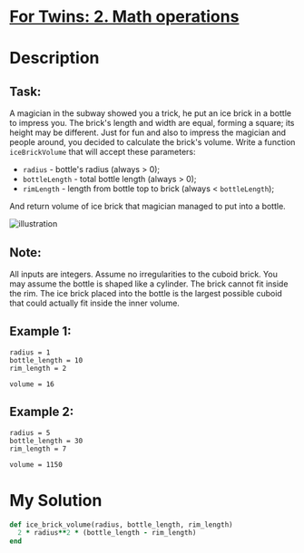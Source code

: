 # [For Twins: 2. Math operations](https://www.codewars.com/kata/59c287b16bddd291c700009a)

# Description
## Task:
A magician in the subway showed you a trick, he put an ice brick in a bottle to impress you. The brick's length and 
width are equal, forming a square; its height may be different. Just for fun and also to impress the magician and people
around, you decided to calculate the brick's volume. Write a function `iceBrickVolume` that will accept these 
parameters:

* `radius` - bottle's radius (always > 0);
* `bottleLength` - total bottle length (always > 0);
* `rimLength` - length from bottle top to brick (always < `bottleLength`);

And return volume of ice brick that magician managed to put into a bottle.

![illustration](https://i.imgur.com/vU2zzm4.png)

## Note:
All inputs are integers. Assume no irregularities to the cuboid brick. You may assume the bottle is shaped like a 
cylinder. The brick cannot fit inside the rim. The ice brick placed into the bottle is the largest possible cuboid that 
could actually fit inside the inner volume.

## Example 1:

```
radius = 1
bottle_length = 10
rim_length = 2

volume = 16
```

## Example 2:
```
radius = 5
bottle_length = 30
rim_length = 7

volume = 1150
```

# My Solution
```ruby
def ice_brick_volume(radius, bottle_length, rim_length)
  2 * radius**2 * (bottle_length - rim_length)
end
```
